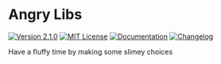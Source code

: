 # Angry Libs

[![Version 2.1.0](https://img.shields.io/badge/version-2.1.0-orange)](https://github.com/bsoyka/angrylibs/releases/tag/2.1.0)
[![MIT License](https://img.shields.io/badge/license-MIT-green)](https://github.com/bsoyka/angrylibs/blob/master/LICENSE)
[![Documentation](https://img.shields.io/badge/documentation-blue)](https://angry-libs.readthedocs.io)
[![Changelog](https://img.shields.io/badge/changelog-purple)](https://github.com/bsoyka/angrylibs/blob/master/CHANGELOG.md)

Have a fluffy time by making some slimey choices
